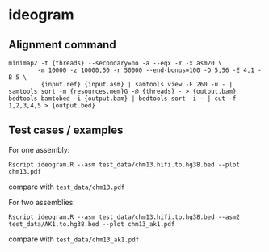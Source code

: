 # ideogram

## Alignment command
```
minimap2 -t {threads} --secondary=no -a --eqx -Y -x asm20 \
        -m 10000 -z 10000,50 -r 50000 --end-bonus=100 -O 5,56 -E 4,1 -B 5 \
         {input.ref} {input.asm} | samtools view -F 260 -u - | samtools sort -m {resources.mem}G -@ {threads} - > {output.bam}
bedtools bamtobed -i {output.bam} | bedtools sort -i - | cut -f 1,2,3,4,5 > {output.bed}
```


## Test cases / examples 
For one assembly:
```
Rscript ideogram.R --asm test_data/chm13.hifi.to.hg38.bed --plot chm13.pdf
```
compare with ```test_data/chm13.pdf```

For two assemblies:
```
Rscript ideogram.R --asm test_data/chm13.hifi.to.hg38.bed --asm2 test_data/AK1.to.hg38.bed --plot chm13_ak1.pdf
```
compare with ```test_data/chm13_ak1.pdf```




